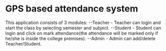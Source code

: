 # GPS  based attendance system
This application consists of 3 modules:
--Teacher - Teacher can login and start the class by selecting semester and subject.
--Student - Student can login and click on mark attendance(the attendance will be marked only if he/she is inside the college premises).
--Admin - Admin can add/delete Teacher/Student.
